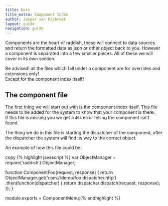 ```yaml
---
title: Docs
title_extra: Component Index
author: Jasper van Rijbroek
layout: guide
navigation: guide
---
```


Components are the heart of raddish, these will connect to data sources and return the formatted data as json or other object back to you.
However a component is separated into a few smaller pieces. All of these we will cover in its own section.

<div class="note blue-light">
    Be advised! all the files which fall under a component are for overrides and extensions only!<br/>
    Except for the component index itself!
</div>

## The component file
The first thing we will start out with is the component index itself. This file needs to be added for the system to know that your component is there.  
If this file is missing you we get a ```404``` error telling the component isn't found.

The thing we do in this file is starting the dispatcher of the component, after the dispatcher the system will find its way to the correct object.

An example of how this file could be:

<div class="code-highlight">
    <span class="js-copy-to-clipboard copy-code">copy</span>
{% highlight javascript %}
var ObjectManager = require('raddish').ObjectManager;

function ComponentFoo(request, response) {
    return ObjectManager.get('com://demo/foo.dispatcher.http')
        .then(function(dispatcher) {
            return dispatcher.dispatch(request, response);
        });
}

module.exports = ComponentMenu;{% endhighlight %}
</div>
